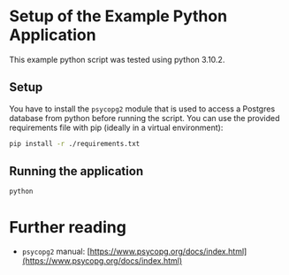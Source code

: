 # Setup of the Example Python Application

This example python script was tested using python 3.10.2.

## Setup

You have to install the `psycopg2` module that is used to access a Postgres database from python before running the script. You can use the provided requirements file with pip (ideally in a virtual environment):

~~~sh
pip install -r ./requirements.txt
~~~

## Running the application

~~~sh
python 
~~~

# Further reading

- `psycopg2` manual: [https://www.psycopg.org/docs/index.html](https://www.psycopg.org/docs/index.html)
